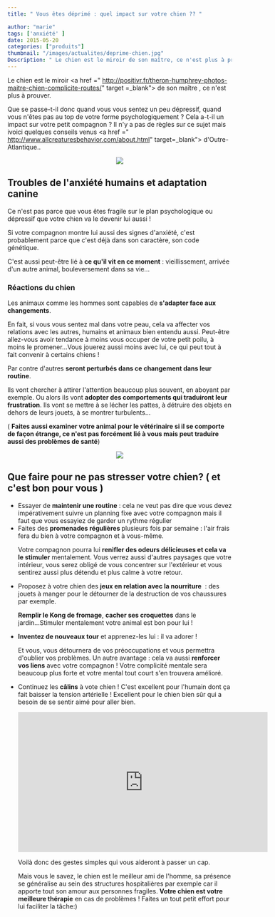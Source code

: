 ```yaml
---
title: " Vous êtes déprimé : quel impact sur votre chien ?? "

author: "marie"
tags: ['anxiété' ]
date: 2015-05-20
categories: ["produits"]
thumbnail: "/images/actualites/deprime-chien.jpg"
Description: " Le chien est le miroir de son maître, ce n'est plus à prouver. Que se passe-t-il donc quand vous vous sentez un peu dépressif, quand vous n'êtes pas au top de votre forme psychologiquement ? Cela a-t-il un impact sur votre petit compagnon ? "
---
```


Le chien est le miroir <a href =" http://positivr.fr/theron-humphrey-photos-maitre-chien-complicite-routes/" target =_blank"> de son maître</a> , ce n'est plus à prouver.

 Que se passe-t-il donc quand vous vous sentez un peu dépressif, quand vous n'êtes pas au top de votre forme psychologiquement ? Cela a-t-il un impact sur votre petit compagnon ?
Il n'y a pas de règles sur ce sujet mais ivoici quelques conseils venus <a href =" http://www.allcreaturesbehavior.com/about.html" target=_blank"> d'Outre-Atlantique.</a>.

<p align="center">
    <img src= "/images/actualites/deprime-chien.jpg">

</p>



##  Troubles de l'anxiété humains et adaptation canine  ##

Ce n'est pas parce que vous êtes fragile sur le plan psychologique ou dépressif que votre chien va le devenir lui aussi !

Si votre compagnon montre lui aussi des signes d'anxiété, c'est probablement parce que c'est déjà dans son caractère, son code génétique.


C'est aussi peut-être lié à <b>ce qu'il vit en ce moment</b> : vieillissement,  arrivée d'un autre animal, bouleversement dans sa vie...



###  Réactions du chien ###
Les animaux comme les hommes sont capables de <b> s'adapter face aux changements</b>.

En fait, si vous vous sentez mal dans votre peau, cela va affecter vos relations avec les autres, humains et animaux bien entendu aussi. Peut-être allez-vous avoir tendance à moins vous occuper de votre petit poilu, à moins le promener...Vous jouerez aussi moins avec lui, ce qui peut tout à fait convenir à certains chiens !

Par contre d'autres <b>seront perturbés dans ce changement dans leur routine</b>.

Ils vont chercher à attirer l'attention beaucoup plus souvent, en aboyant par exemple. Ou alors ils vont <b>adopter des comportements qui traduiront leur frustration</b>. Ils vont se mettre à se lécher les pattes, à détruire des objets en dehors de leurs jouets, à se montrer turbulents...

( <b>Faites aussi examiner votre animal pour le vétérinaire si il se comporte de façon étrange, ce n'est pas forcément lié à vous mais peut traduire aussi des problèmes de santé</b>)


<p align="center"><img src="/images/actualites/aboiement_stress.jpg">

</p>

## Que faire pour ne pas stresser votre chien? ( et c'est bon pour vous  ) ##
<ul><li> Essayer de <b>maintenir une routine</b> : cela ne veut pas dire que vous devez impérativement suivre un planning fixe avec votre compagnon mais il faut que vous essayiez de garder un rythme régulier </li>
 <li> Faites des <b>promenades régulières </b> plusieurs fois par semaine : l'air frais fera du bien à votre compagnon et à vous-même.


 Votre compagnon pourra lui <b>renifler des odeurs délicieuses et cela va le stimuler</b> mentalement. Vous verrez aussi d'autres paysages que votre intérieur, vous serez obligé de vous concentrer sur l'extérieur et vous sentirez aussi plus détendu et plus calme à votre retour.</li>
 <li> Proposez à votre chien des <b>jeux en relation avec la nourriture</b>  : des jouets à manger pour le détourner de la destruction de vos chaussures par exemple.

 <b>Remplir le Kong de fromage</b>, <b>cacher ses croquettes</b> dans le jardin...Stimuler mentalement votre animal est bon pour lui !</li>
 <li><b>Inventez de nouveaux tour</b> et apprenez-les lui : il va adorer !

  Et vous, vous  détournera de vos préoccupations et vous permettra d'oublier vos problèmes. Un autre avantage : cela va aussi <b>renforcer vos liens</b> avec votre compagnon ! Votre complicité mentale sera beaucoup plus forte et votre mental tout court s'en trouvera amélioré.</li>
  <li> Continuez les <b>câlins</b> à vote chien ! C'est excellent pour l'humain dont ça fait baisser la tension artérielle ! Excellent pour le chien bien sûr qui a besoin de se sentir aimé pour aller bien.

<p align="center"><iframe width="560" height="315" src="https://www.youtube.com/embed/_Qk67NNWyOc" frameborder="0" allowfullscreen></iframe></p>


  Voilà donc des gestes simples qui vous aideront à passer un cap.

  Mais vous le savez, le chien est le meilleur ami de l'homme, sa présence se généralise au sein des structures hospitalières par exemple car il apporte tout son amour aux personnes fragiles.
  <b>Votre chien est votre meilleure thérapie</b> en cas de problèmes ! Faites un tout petit effort pour lui faciliter la tâche:)




